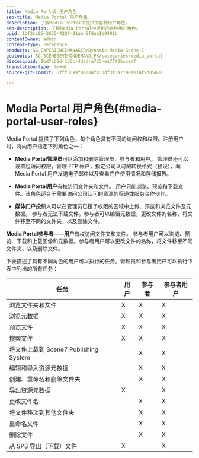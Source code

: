 ```yaml
---
title: Media Portal 用户角色
seo-title: Media Portal 用户角色
description: 了解Media Portal中提供的各种用户角色。
seo-description: 了解Media Portal中提供的各种用户角色。
uuid: 1bf2cc85-3655-428f-81ab-5fdaa1e9401b
contentOwner: admin
content-type: reference
products: SG_EXPERIENCEMANAGER/Dynamic-Media-Scene-7
geptopics: SG_SCENESEVENONDEMAND_PK/categories/media_portal
discoiquuid: 1bd7cb5d-156c-4dad-a725-e177f05ccedf
translation-type: tm+mt
source-git-commit: 6fff3699f8a08af433df3f3a7790a11bf9d05b00

---
```



# Media Portal 用户角色{#media-portal-user-roles}

Media Portal 提供了下列角色，每个角色具有不同的访问权和权限。注册用户时，将向用户指定下列角色之一：

* **Media Portal管理员**&#x200B;可以添加和删除管理员、参与者和用户。 管理员还可以设置组访问权限，管理 FTP 帐户，指定公司认可的转换格式（预设），向 Media Portal 用户发送电子邮件以及查看门户使用情况和存储报告。

* **Media Portal用户**&#x200B;有权访问文件夹和文件。 用户只能浏览、预览和下载文件。该角色适合于需要访问公司认可的资源的渠道或服务合作伙伴。

* **媒体门户投**&#x200B;稿人可以在管理员已授予权限的区域中上传、预览和浏览文件及元数据。 参与者无法下载文件。参与者可以编辑元数据，更改文件的名称，将文件移至不同的文件夹，以及删除文件。

**Media Portal参与者——用户**&#x200B;有权访问文件夹和文件。 参与者用户可以浏览、预览、下载和上载图像和元数据。参与者用户可以更改文件的名称，将文件移至不同文件夹，以及删除文件。

下表描述了具有不同角色的用户可以执行的任务。管理员和参与者用户可以执行下表中列出的所有任务：

| 任务 | 用户 | 参与者 | 参与者用户 |
|--- |--- |--- |--- |
| 浏览文件夹和文件 | X | X | X |
| 浏览元数据 | X | X | X |
| 预览文件 | X | X | X |
| 搜索文件 | X | X | X |
| 将文件上载到 Scene7 Publishing System |  | X | X |
| 编辑和导入资源元数据 |  | X | X |
| 创建、重命名和删除文件夹 |  | X | X |
| 导出资源元数据 | X |  | X |
| 更改文件名 |  | X | X |
| 将文件移动到其他文件夹 |  | X | X |
| 重命名文件 |  | X | X |
| 删除文件 |  | X | X |
| 从 SPS 导出（下载）文件 | X |  | X |